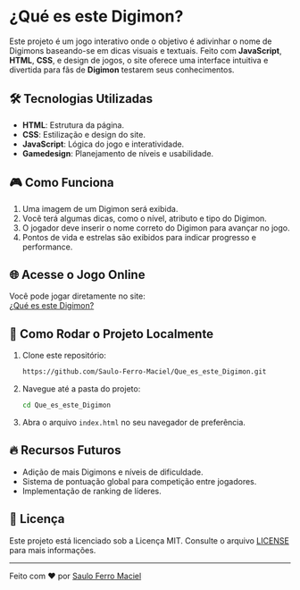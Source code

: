# ¿Qué es este Digimon?

Este projeto é um jogo interativo onde o objetivo é adivinhar o nome de Digimons baseando-se em dicas visuais e textuais. Feito com **JavaScript**, **HTML**, **CSS**, e design de jogos, o site oferece uma interface intuitiva e divertida para fãs de **Digimon** testarem seus conhecimentos.

## 🛠️ Tecnologias Utilizadas

- **HTML**: Estrutura da página.
- **CSS**: Estilização e design do site.
- **JavaScript**: Lógica do jogo e interatividade.
- **Gamedesign**: Planejamento de níveis e usabilidade.

## 🎮 Como Funciona

1. Uma imagem de um Digimon será exibida.
2. Você terá algumas dicas, como o nível, atributo e tipo do Digimon.
3. O jogador deve inserir o nome correto do Digimon para avançar no jogo.
4. Pontos de vida e estrelas são exibidos para indicar progresso e performance.

## 🌐 Acesse o Jogo Online

Você pode jogar diretamente no site:  
[¿Qué es este Digimon?](https://saulo-ferro-maciel.github.io/Que_es_este_Digimon/)

## 🚀 Como Rodar o Projeto Localmente

1. Clone este repositório:
    ```bash
    https://github.com/Saulo-Ferro-Maciel/Que_es_este_Digimon.git
    ```

2. Navegue até a pasta do projeto:
    ```bash
    cd Que_es_este_Digimon
    ```

3. Abra o arquivo `index.html` no seu navegador de preferência.

## 🔥 Recursos Futuros

- Adição de mais Digimons e níveis de dificuldade.
- Sistema de pontuação global para competição entre jogadores.
- Implementação de ranking de líderes.


## 📄 Licença

Este projeto está licenciado sob a Licença MIT. Consulte o arquivo [LICENSE](LICENSE) para mais informações.

---

Feito com ❤️ por [Saulo Ferro Maciel](https://github.com/saulo-ferro-maciel)
